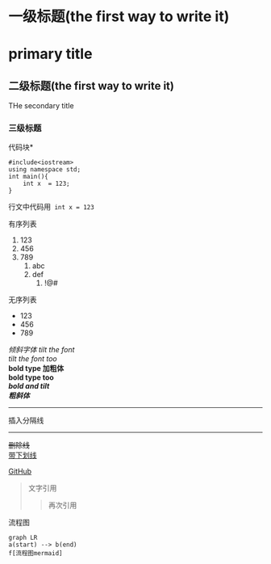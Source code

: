 # 一级标题(the first way to write it)
primary title
=
## 二级标题(the first way to write it)
THe secondary title


### 三级标题

代码块*
```
#include<iostream>
using namespace std;
int main(){
    int x  = 123;
}
```
行文中代码用` int x = 123`

有序列表
1. 123
2. 456
3. 789
   1. abc
   2. def
      1. !@#

无序列表

  - 123
  - 456
  - 789


*倾斜字体 tilt the font*  
_tilt the font too_  
**bold type 加粗体**  
__bold type too__  
***bold and tilt***  
___粗斜体___  
***
插入分隔线
***
~~删除线~~  
<u>带下划线</u>  

[GitHub](https://github.com)  
>文字引用
>
>>再次引用

流程图   

```mermaid
graph LR
a(start) --> b(end)
f[流程图mermaid]
```






